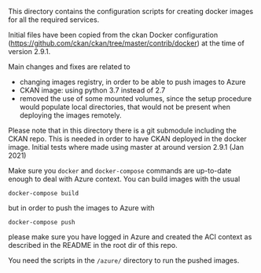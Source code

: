 This directory contains the configuration scripts for creating docker images for all the required services.

Initial files have been copied from the ckan Docker configuration (https://github.com/ckan/ckan/tree/master/contrib/docker) at the time of version 2.9.1.

Main changes and fixes are related to 

- changing images registry, in order to be able to push images to Azure
- CKAN image: using python 3.7 instead of 2.7 
- removed the use of some mounted volumes, since the setup procedure would populate local directories, that would not be present when deploying the images remotely.


Please note that in this directory there is a git submodule including the CKAN repo. This is needed in order to have CKAN deployed in the docker image.
Initial tests where made using master at around version 2.9.1 (Jan 2021)

Make sure you `docker` and `docker-compose` commands are up-to-date enough to deal with Azure context.
You can build images with the usual 

    docker-compose build

but in order to push the images to Azure with

    docker-compose push

please make sure you have logged in Azure and created the ACI context as described in the README in the root dir of this repo.

You need the scripts in the `/azure/` directory to run the pushed images.
